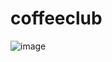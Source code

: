 # coffeeclub

![image](https://drive.google.com/uc?export=view&id=1oVYmXr43pBhPHKbp1EVG7DuMJ9AloU0e)
